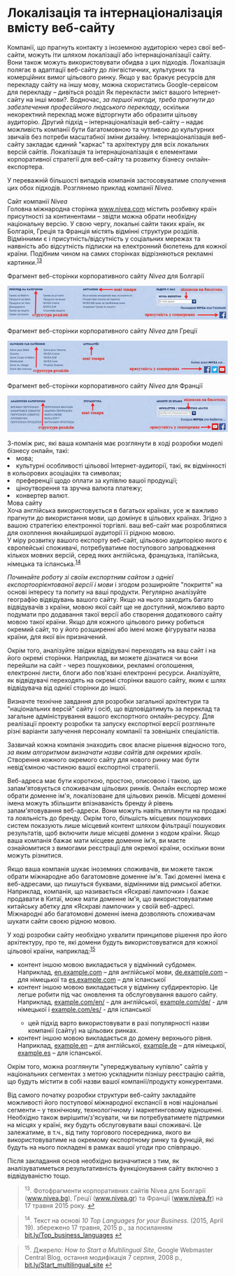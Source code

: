# Локалізація та інтернаціоналізація вмісту веб-сайту

Компанії, що прагнуть контакту з іноземною аудиторією через свої веб-сайти, можуть іти шляхом локалізації або інтернаціоналізації сайту. Вони також можуть використовувати обидва з цих підходів. Локалізація полягає в адаптації веб-сайту до лінгвістичних, культурних та комерційних вимог цільового ринку. Якщо у вас бракує ресурсів для перекладу сайту на іншу мову, можна скористатись Google-сервісом для перекладу – дивіться розділ Як перекласти зміст вашого Інтернет-сайту на інші мови?. Водночас, *за першої нагоди, треба прагнути до забезпечення професійного людського перекладу*, оскільки некоректний переклад може відторгнути або образити цільову аудиторію. Другий підхід – інтернаціоналізація веб-сайту – надає можливість компанії бути багатомовною та чутливою до культурних звичаїв без потреби масштабної зміни дизайну. Інтернаціоналізація веб-сайту закладає єдиний "каркас" та архітектуру для всіх локальних версій сайтів. Локалізація та інтернаціоналізація є елементами корпоративної стратегії для веб-сайту та розвитку бізнесу онлайн-експортера. 

У переважній більшості випадків компанія застосовуватиме сполучення цих обох підходів. Розглянемо приклад компанії *Nivea*. 

<div class="space">
<div class="eoz-wrap">
<span class="eoz">Сайт компанії <i>Nivea</i></span>
<div class="eoz-text">
Головна міжнародна сторінка <a href="www.nivea.com">www.nivea.com</a> містить розбивку країн присутності за континентами – звідти можна обрати необхідну національну версію. У свою чергу, локальні сайти таких країн, як Болгарія, Греція та Франція містять відмінні структури розділів. Відмінними є і присутність/відсутність у соціальних мережах та наявність або відсутність підписки на електронний бюлетень для кожної країни. Подібним чином на самих сторінках відрізняються рекламні картинки.<sup><a href="#fn_13" id="reffn_13">13</a></sup>
</div>
</div>
</div>

Фрагмент веб-сторінки корпоративного сайту <i>Nivea</i> для Болгарії<br>
<p align="center"><img class="image" src="6.png"/></p>
Фрагмент веб-сторінки корпоративного сайту <i>Nivea</i> для Греції<br>
<p align="center"><img class="image" src="7.png"/></p>
Фрагмент веб-сторінки корпоративного сайту <i>Nivea</i> для Франції<br>
<p align="center"><img class="image" src="8.png"/></p>
З-поміж рис, які ваша компанія має розглянути в ході розробки моделі бізнесу онлайн, такі:
<li>мова;</li>
<li>культурні особливості цільової Інтернет-аудиторії, такі, як відмінності в кольорових асоціаціях та символах;</li>
<li>преференції щодо оплати за купівлю вашої продукції;</li>
<li>ціноутворення та зручна валюта платежу;</li>
<li>конвертер валют.</li>

<div class="space">
<div class="eoz-wrap">
<span class="eoz">Мова сайту</span>
<div class="eoz-text">
Хоча англійська використовується в багатьох країнах, усе ж важливо прагнути до використання мови, що  домінує в цільових країнах. Згідно з вашою стратегією електронної торгівлі. ваш веб-сайт має розроблятися для охоплення якнайширшої аудиторії її рідною мовою.<br>
У міру розвитку вашого експорту веб-сайт, цільовою аудиторією якого є європейські споживачі, потребуватиме поступового запровадження кількох мовних версій, серед яких англійська, французька, італійська, німецька та іспанська.<sup><a href="#fn_14" id="reffn_14">14</a></sup>
</div>
</div>
</div>

*Починайте роботу зі своїм експортним сайтом з однієї експортоорієнтованої версії і мови* і згодом розширюйте "покриття" на основі інтересу та попиту на ваші продукти. Регулярно аналізуйте географію відвідувань вашого сайту. Якщо на нього заходить багато відвідувачів з країни, мовою якої сайт ще не доступний, можливо варто подумати про додавання такої версії або створення додаткового сайту мовою такої країни. Якщо для кожного цільового ринку робиться окремий сайт, то у його розширенні або імені може фігурувати назва країни, для якої він призначений. 

Окрім того, аналізуйте звідки відвідувачі переходять на ваш сайт і на його окремі сторінки. Наприклад, ви можете дізнатися чи вони перейшли на сайт  - через пошуковики, рекламні оголошення, електронні листи, блоги або пов'язані електронні ресурси. Аналізуйте, як відвідувачі переходять на окремі сторінки вашого сайту, яким є шлях відвідувача від однієї сторінки до іншої.

Визначте технічне завдання для розробки загальної архітектури та "національних версій" сайту і осіб, що відповідатимуть за переклад та загальне адміністрування вашого експортного онлайн-ресурсу. Для реалізації проекту розробки та запуску експортної версії розгляньте різні варіанти залучення персоналу компанії та зовнішніх спеціалістів. 

Зазвичай кожна компанія знаходить своє власне рішення відносно того, *за яким алгоритмом визначати назви сайтів для окремих країн*. Створення кожного окремого сайту для нового ринку має бути невід'ємною частиною вашої експортної стратегії. 

Веб-адреса має бути короткою, простою, описовою і такою, що запам'ятовується споживачам цільових ринків. Онлайн експортер може обрати доменне ім'я, локалізоване для цільових ринків. Місцеві доменні імена можуть збільшити впізнаваність бренду й рівень запам'ятовування веб-адреси. Вони можуть навіть вплинути на продажі та лояльність до бренду. Окрім того, більшість місцевих пошукових систем показують лише місцевий контент шляхом фільтрації пошукових результатів, щоб включити лише місцеві домени з кодом країни. Якщо ваша компанія бажає мати місцеве доменне ім'я, ви маєте ознайомитися з вимогами реєстрації для окремої країни, оскільки вони можуть різнитися.

Якщо ваша компанія шукає іноземних споживачів, ви можете також обрати міжнародне або багатомовне доменне ім'я. Такі доменні імена є веб-адресами, що пишуться буквами, відмінними від римської абетки. Наприклад, компанія, що називається «Яскраві лампочки» і бажає продавати в Китаї, може мати доменне ім'я, що використовуватиме китайську абетку для «Яскраві лампочки» у своїй веб-адресі. Міжнародні або багатомовні доменні імена дозволяють споживачам шукати сайти своєю рідною мовою.

У ході розробки сайту необхідно ухвалити принципове рішення про його архітектуру, про те, які домени будуть використовуватися для кожної цільової країни, наприклад:<sup><a href="#fn_15" id="reffn_15">15</a></sup>
<ul type="disc">
<li>контент іншою мовою викладається у відмінний субдомен. Наприклад, <a href="en.example.com">en.example.com</a> – для англійської мови, <a href="de.example.com">de.example.com</a> – для німецької та <a href="es.example.com">es.example.com</a> – для іспанської</li>
<li>контент іншою мовою викладається у відмінну субдиректорію. Це легше робити під час оновлення та обслуговування вашого сайту. Наприклад, <a href="example.com/en/">example.com/en/</a> - для англійської, <a href="example.com/de/">example.com/de/</a> - для німецької і <a href="example.com/es/">example.com/es/</a> - для іспанської</li>
<ul type="circle">
<li>цей підхід варто використовувати в разі популярності назви компанії (сайту) на цільових ринках.</li>
</ul>
<li>контент іншою мовою викладається до домену верхнього рівня. Наприклад, <a href="example.en">example.en</a> – для англійської, <a href="example.de">example.de</a> – для німецької, <a href="example.es">example.es</a> – для іспанської.</li>
</ul>

Окрім того, можна розглянути "упереджувальну купівлю" сайтів у національних сегментах з метою ускладнити пізнішу реєстрацію сайтів, що будуть містити в собі назви вашої компанії/продукту конкурентами.

Від самого початку розробки структури веб-сайту закладайте можливості його поступової міжнародної експансії в нові національні сегменти – у технічному, технологічному і маркетинговому відношенні. Необхідно також вирішити/з'ясувати, чи ви потребуватимете підтримки на місцях у країні, яку будуть обслуговувати ваші споживачі. Це залежатиме, в т.ч., від типу торгового посередника, якого ви використовуватиме на окремому експортному ринку та функцій, які будуть на нього покладені в рамках вашої угоди про співпрацю.

Після закладання основ необхідно визначитися з тим, як аналізуватиметься результативність функціонування сайту включно з відвідуваністю тощо.

<blockquote id="fn_13">
<sup>13</sup>. Фотофрагменти корпоративних сайтів Nivea для Болгарії (<a href="www.nivea.bg">www.nivea.bg</a>), Греції (<a href="www.nivea.gr">www.nivea.gr</a>) та Франції (<a href="www.nivea.fr">www.nivea.fr</a>) на 17 травня 2015 року. <a href="#reffn_13" title="Jump back to footnote [13] in the text."> ↩</a>
</blockquote>
<blockquote id="fn_14">
<sup>14</sup>. Текст на основі <i>10 Top Languages for your Business.</i> (2015, April 19). збережено 17 травня, 2015 р., за посиланням <a href="bit.ly/Top_business_languages">bit.ly/Top_business_languages</a> <a href="#reffn_14" title="Jump back to footnote [14] in the text."> ↩</a>
</blockquote>
<blockquote id="fn_15">
<sup>15</sup>. Джерело: <i>How to Start a Multilingual Site</i>, Google Webmaster Central Blog, остання модифікація 7 серпня, 2008 р., <a href="bit.ly/Start_multilingual_site">bit.ly/Start_multilingual_site</a> <a href="#reffn_15" title="Jump back to footnote [15] in the text."> ↩</a>
</blockquote>